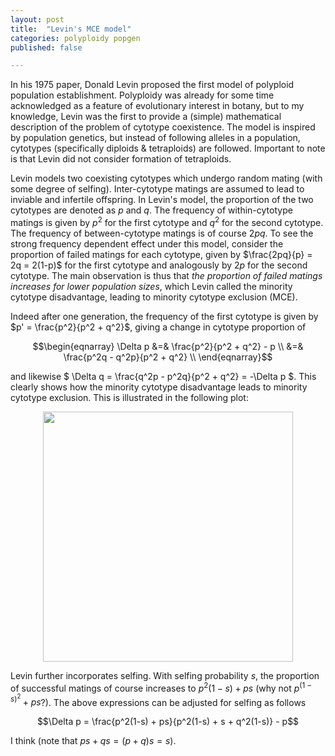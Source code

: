 ```yaml
---
layout: post
title:  "Levin's MCE model"
categories: polyploidy popgen
published: false

---
```


In his 1975 paper, Donald Levin proposed the first model of polyploid population establishment. Polyploidy was already for some time acknowledged as a feature of evolutionary interest in botany, but to my knowledge, Levin was the first to provide a (simple) mathematical description of the problem of cytotype coexistence. The model is inspired by population genetics, but instead of following alleles in a population, cytotypes (specifically diploids & tetraploids) are followed. Important to note is that Levin did not consider formation of tetraploids.

Levin models two coexisting cytotypes which undergo random mating (with some degree of selfing). Inter-cytotype matings are assumed to lead to inviable and infertile offspring. In Levin's model, the proportion of the two cytotypes are denoted as $p$ and $q$. The frequency of within-cytotype matings is given by $p^2$ for the first cytotype and $q^2$ for the second cytotype. The frequency of between-cytotype matings is of course $2pq$. To see the strong frequency dependent effect under this model, consider the proportion of failed matings for each cytotype, given by $\frac{2pq}{p} = 2q = 2(1-p)$ for the first cytotype and analogously by $2p$ for the second cytotype. The main observation is thus that *the proportion of failed matings increases for lower population sizes*, which Levin called the minority cytotype disadvantage, leading to minority cytotype exclusion (MCE).

Indeed after one generation, the frequency of the first cytotype is given by $p' = \frac{p^2}{p^2 + q^2}$, giving a change in cytotype proportion of

$$\begin{eqnarray}
\Delta p &=& \frac{p^2}{p^2 + q^2} - p \\
         &=& \frac{p^2q - q^2p}{p^2 + q^2} \\
\end{eqnarray}$$

and likewise $ \Delta q = \frac{q^2p - p^2q}{p^2 + q^2} = -\Delta p $. This clearly shows how the minority cytotype disadvantage leads to minority cytotype exclusion. This is illustrated in the following plot:

<center><img src="{{ "/assets/levinmce_1.png" | absolute_url }} " width='400px'></center>

Levin further incorporates selfing. With selfing probability $s$, the proportion of successful matings of course increases to $p^2(1-s) + ps$ (why not $p^(1-s)^2 + ps$?). The above expressions can be adjusted for selfing as follows

$$\Delta p = \frac{p^2(1-s) + ps}{p^2(1-s) + s + q^2(1-s)} - p$$

I think (note that $ps + qs = (p+q)s = s$).

